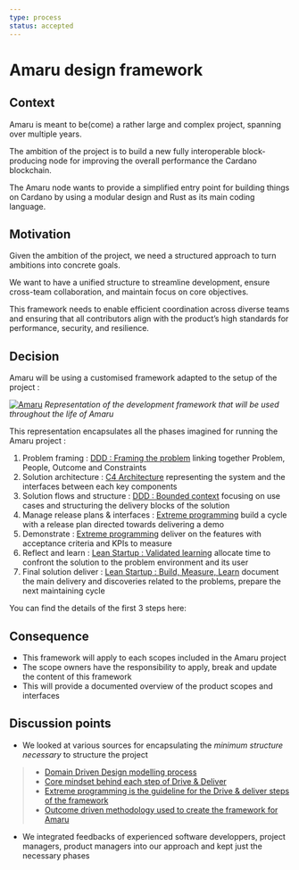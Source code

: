 ```yaml
---
type: process
status: accepted
---
```


# Amaru design framework

## Context

Amaru is meant to be(come) a rather large and complex project, spanning over multiple years. 

The ambition of the project is to build a new fully interoperable block-producing node for improving the overall performance the Cardano blockchain. 

The Amaru node wants to provide a simplified entry point for building things on Cardano by using a modular design and Rust as its main coding language.

## Motivation

Given the ambition of the project, we need a structured approach to turn ambitions into concrete goals.

We want to have a unified structure to streamline development, ensure cross-team collaboration, and maintain focus on core objectives. 

This framework needs to enable efficient coordination across diverse teams and ensuring that all contributors align with the product’s high standards for performance, security, and resilience. 

## Decision

Amaru will be using a customised framework adapted to the setup of the project :

[![Amaru](https://i.ibb.co/NrZ47nP/Capture-d-cran-2024-07-04-170154.png)](https://pragma.builders/projects/amaru/)
_Representation of the development framework that will be used throughout the life of Amaru_

This representation encapsulates all the phases imagined for running the Amaru project :
1. Problem framing : [DDD : Framing the problem](https://miro.com/app/board/uXjVNpa1sM0=/?fromEmbed=1) linking together Problem, People, Outcome and Constraints
2. Solution architecture : [C4 Architecture](https://c4model.com/) representing the system and the interfaces between each key components
3. Solution flows and structure : [DDD : Bounded context](https://miro.com/app/board/uXjVNpa36mI=/?fromEmbed=1) focusing on use cases and structuring the delivery blocks of the solution
4. Manage release plans & interfaces : [Extreme programming](https://en.wikipedia.org/wiki/Extreme_programming) build a cycle with a release plan directed towards delivering a demo
5. Demonstrate : [Extreme programming](https://en.wikipedia.org/wiki/Extreme_programming) deliver on the features with acceptance criteria and KPIs to measure
6. Reflect and learn : [Lean Startup : Validated learning](https://theleanstartup.com/principles) allocate time to confront the solution to the problem environment and its user
7. Final solution deliver : [Lean Startup : Build, Measure, Learn](https://theleanstartup.com/principles) document the main delivery and discoveries related to the problems, prepare the next maintaining cycle

You can find the details of the first 3 steps here: <insert link to the documentation>

## Consequence

- This framework will apply to each scopes included in the Amaru project
- The scope owners have the responsibility to apply, break and update the content of this framework
- This will provide a documented overview of the product scopes and interfaces

## Discussion points

- We looked at various sources for encapsulating the _minimum structure necessary_ to structure the project

> * [Domain Driven Design modelling process](https://github.com/ddd-crew/ddd-starter-modelling-process/blob/master/README.md)
> * [Core mindset behind each step of Drive & Deliver](https://theleanstartup.com/principles)
> * [Extreme programming is the guideline for the Drive & deliver steps of the framework](https://www.altexsoft.com/blog/extreme-programming-values-principles-and-practices/)
> * [Outcome driven methodology used to create the framework for Amaru](https://www.mobiusloop.com/blog/pka8i66gimn35593mck8f4ipwidenb)  

- We integrated feedbacks of experienced software developpers, project managers, product managers into our approach and kept just the necessary phases
